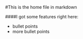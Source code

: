 #This is the home file in markdown

####I got some features right here:
 - bullet points
 - more bullet points
